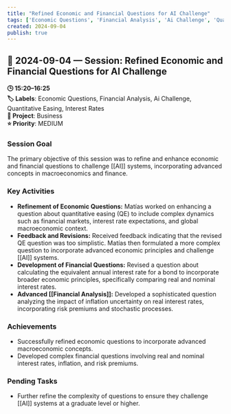 ```yaml
---
title: "Refined Economic and Financial Questions for AI Challenge"
tags: ['Economic Questions', 'Financial Analysis', 'Ai Challenge', 'Quantitative Easing', 'Interest Rates']
created: 2024-09-04
publish: true
---
```


## 📅 2024-09-04 — Session: Refined Economic and Financial Questions for AI Challenge

**🕒 15:20–16:25**  
**🏷️ Labels**: Economic Questions, Financial Analysis, Ai Challenge, Quantitative Easing, Interest Rates  
**📂 Project**: Business  
**⭐ Priority**: MEDIUM  


### Session Goal
The primary objective of this session was to refine and enhance economic and financial questions to challenge [[AI]] systems, incorporating advanced concepts in macroeconomics and finance.

### Key Activities
- **Refinement of Economic Questions:** Matías worked on enhancing a question about quantitative easing (QE) to include complex dynamics such as financial markets, interest rate expectations, and global macroeconomic context.
- **Feedback and Revisions:** Received feedback indicating that the revised QE question was too simplistic. Matías then formulated a more complex question to incorporate advanced economic principles and challenge [[AI]] systems.
- **Development of Financial Questions:** Revised a question about calculating the equivalent annual interest rate for a bond to incorporate broader economic principles, specifically comparing real and nominal interest rates.
- **Advanced [[Financial Analysis]]:** Developed a sophisticated question analyzing the impact of inflation uncertainty on real interest rates, incorporating risk premiums and stochastic processes.

### Achievements
- Successfully refined economic questions to incorporate advanced macroeconomic concepts.
- Developed complex financial questions involving real and nominal interest rates, inflation, and risk premiums.

### Pending Tasks
- Further refine the complexity of questions to ensure they challenge [[AI]] systems at a graduate level or higher.
